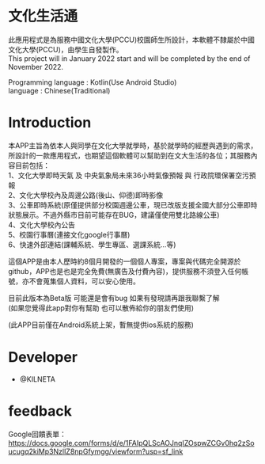 # 文化生活通
此應用程式是為服務中國文化大學(PCCU)校園師生所設計，本軟體不隸屬於中國文化大學(PCCU)，由學生自發製作。  
This project will in January 2022 start and will be completed by the end of November 2022.  

Programming language : Kotlin(Use Android Studio)  
language : Chinese(Traditional)  

# Introduction  
本APP主旨為依本人與同學在文化大學就學時，基於就學時的經歷與遇到的需求，所設計的一款應用程式，也期望這個軟體可以幫助到在文大生活的各位；其服務內容目前包括：  
1、文化大學即時天氣 及 中央氣象局未來36小時氣像預報 與 行政院環保署空污預報  
2、文化大學校內及周邊公路(後山、仰德)即時影像  
3、公車即時系統(原僅提供部分校園週邊公車，現已改版支援全國大部分公車即時狀態展示。不過外縣市目前可能存在BUG，建議僅使用雙北路線公車)  
4、文化大學校內公告  
5、校園行事曆(連接文化google行事曆)  
6、快速外部連結(課輔系統、學生專區、選課系統…等)  

這個APP是由本人歷時約8個月開發的一個個人專案，專案與代碼完全開源於github，APP也是也是完全免費(無廣告及付費內容)，提供服務不須登入任何帳號，亦不會蒐集個人資料，可以安心使用。  

目前此版本為Beta版 可能還是會有bug 如果有發現請再跟我聯繫了解   
(如果您覺得此app對你有幫助 也可以散佈給你的朋友們使用)  

(此APP目前僅在Android系統上架，暫無提供ios系統的服務)  

# Developer  
* @KILNETA   

# feedback  
Google回饋表單：
https://docs.google.com/forms/d/e/1FAIpQLScAOJnqIZOspwZCGv0hq2zSoucugq2kiMp3NzlIZ8npGfymgg/viewform?usp=sf_link
